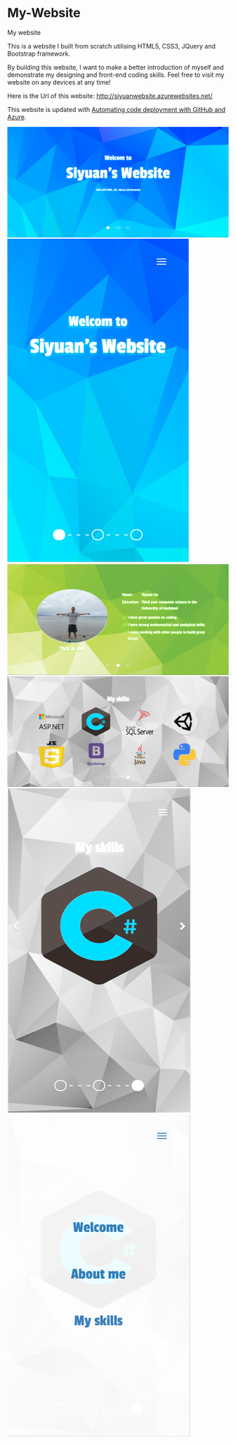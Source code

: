 # My-Website
My website

This is a website I built from scratch utilising HTML5, CSS3, JQuery and Bootstrap framework.

By building this website, I want to make a better introduction of myself and demonstrate my designing and front-end coding skills.
Feel free to visit my website on any devices at any time!

Here is the Url of this website: http://siyuanwebsite.azurewebsites.net/

This website is updated with [Automating code deployment with GitHub and Azure](https://github.com/blog/2056-automating-code-deployment-with-github-and-azure).

![alt tag](https://raw.githubusercontent.com/sliu353/My-Website/master/HomePageDesktop.PNG)
![alt tag](https://raw.githubusercontent.com/sliu353/My-Website/master/HomePageMobilePNG.PNG)
![alt tag](https://raw.githubusercontent.com/sliu353/My-Website/master/IntroductionOfMeDektop.PNG)
![alt tag](https://raw.githubusercontent.com/sliu353/My-Website/master/MySkillsDesktop.PNG)
![alt tag](https://raw.githubusercontent.com/sliu353/My-Website/master/MySkillsMobile.PNG)
![alt tag](https://raw.githubusercontent.com/sliu353/My-Website/master/NavSectionOnMobile.PNG)
